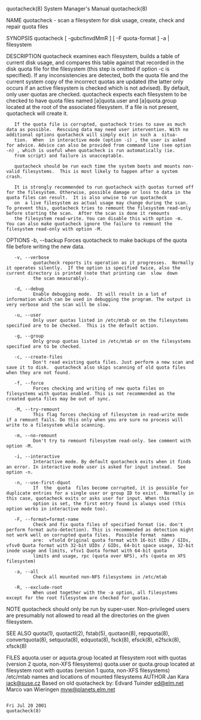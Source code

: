 quotacheck(8)                                                                              System Manager's Manual                                                                              quotacheck(8)



NAME
       quotacheck - scan a filesystem for disk usage, create, check and repair quota files

SYNOPSIS
       quotacheck [ -gubcfinvdMmR ] [ -F quota-format ] -a | filesystem

DESCRIPTION
       quotacheck  examines each filesystem, builds a table of current disk usage, and compares this table against that recorded in the disk quota file for the filesystem (this step is omitted if option -c
       is specified). If any inconsistencies are detected, both the quota file and the current system copy of the incorrect quotas are updated (the latter only occurs if an  active  filesystem  is  checked
       which  is not advised).  By default, only user quotas are checked.  quotacheck expects each filesystem to be checked to have quota files named [a]quota.user and [a]quota.group located at the root of
       the associated filesystem.  If a file is not present, quotacheck will create it.

       If the quota file is corrupted, quotacheck tries to save as much data as possible.  Rescuing data may need user intervention. With no additional options quotacheck will simply exit in such a  situa‐
       tion.  When  in interactive mode (option -i) , the user is asked for advice. Advice can also be provided from command line (see option -n) , which is useful when quotacheck is run automatically (ie.
       from script) and failure is unacceptable.

       quotacheck should be run each time the system boots and mounts non-valid filesystems.  This is most likely to happen after a system crash.

       It is strongly recommended to run quotacheck with quotas turned off for the filesystem. Otherwise, possible damage or loss to data in the quota files can result.  It is also unwise to run quotacheck
       on  a live filesystem as actual usage may change during the scan.  To prevent this, quotacheck tries to remount the filesystem read-only before starting the scan.  After the scan is done it remounts
       the filesystem read-write. You can disable this with option -m.  You can also make quotacheck ignore the failure to remount the filesystem read-only with option -M.

OPTIONS
       -b, --backup
              Forces quotacheck to make backups of the quota file before writing the new data.

       -v, --verbose
              quotacheck reports its operation as it progresses.  Normally it operates silently.  If the option is specified twice, also the current directory is printed (note that printing can  slow  down
              the scan measurably).

       -d, --debug
              Enable debugging mode.  It will result in a lot of information which can be used in debugging the program. The output is very verbose and the scan will be slow.

       -u, --user
              Only user quotas listed in /etc/mtab or on the filesystems specified are to be checked.  This is the default action.

       -g, --group
              Only group quotas listed in /etc/mtab or on the filesystems specified are to be checked.

       -c, --create-files
              Don't read existing quota files. Just perform a new scan and save it to disk.  quotacheck also skips scanning of old quota files when they are not found.

       -f, --force
              Forces checking and writing of new quota files on filesystems with quotas enabled. This is not recommended as the created quota files may be out of sync.

       -M, --try-remount
              This flag forces checking of filesystem in read-write mode if a remount fails. Do this only when you are sure no process will write to a filesystem while scanning.

       -m, --no-remount
              Don't try to remount filesystem read-only. See comment with option -M.

       -i, --interactive
              Interactive mode. By default quotacheck exits when it finds an error. In interactive mode user is asked for input instead.  See option -n.

       -n, --use-first-dquot
              If  the  quota  files become corrupted, it is possible for duplicate entries for a single user or group ID to exist.  Normally in this case, quotacheck exits or asks user for input. When this
              option is set, the first entry found is always used (this option works in interactive mode too).

       -F, --format=format-name
              Check and fix quota files of specified format (ie. don't perform format auto-detection). This is recommended as detection might not work well on corrupted quota files.  Possible format  names
              are:  vfsold Original quota format with 16-bit UIDs / GIDs, vfsv0 Quota format with 32-bit UIDs / GIDs, 64-bit space usage, 32-bit inode usage and limits, vfsv1 Quota format with 64-bit quota
              limits and usage, rpc (quota over NFS), xfs (quota on XFS filesystem)

       -a, --all
              Check all mounted non-NFS filesystems in /etc/mtab

       -R, --exclude-root
              When used together with the -a option, all filesystems except for the root filesystem are checked for quotas.


NOTE
       quotacheck should only be run by super-user. Non-privileged users are presumably not allowed to read all the directories on the given filesystem.


SEE ALSO
       quota(1), quotactl(2), fstab(5), quotaon(8), repquota(8), convertquota(8), setquota(8), edquota(8), fsck(8), efsck(8), e2fsck(8), xfsck(8)


FILES
       aquota.user or aquota.group
                      located at filesystem root with quotas (version 2 quota, non-XFS filesystems)
       quota.user or quota.group
                      located at filesystem root with quotas (version 1 quota, non-XFS filesystems)
       /etc/mtab      names and locations of mounted filesystems
AUTHOR
       Jan Kara <jack@suse.cz>
       Based on old quotacheck by:
       Edvard Tuinder <ed@elm.net>
       Marco van Wieringen <mvw@planets.elm.net>



                                                                                               Fri Jul 20 2001                                                                                  quotacheck(8)
